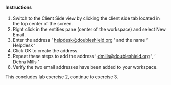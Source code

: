 #### Instructions

1. Switch to the Client Side view by clicking the client side tab located in the top center of the screen. 
2. Right click in the entities pane (center of the workspace) and select New Email.
3. Enter the address ‘ helpdesk@doubleshield.org ‘ and the name ‘ Helpdesk ‘
4. Click OK to create the address. 
5. Repeat these steps to add the address ‘ dmills@doubleshield.org ‘, ‘ Debra Mills ‘
6. Verify the two email addresses have been added to your workspace. 

This concludes lab exercise 2, continue to exercise 3.

